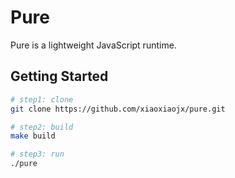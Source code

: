 # Pure
Pure is a lightweight JavaScript runtime.

## Getting Started
```bash
# step1: clone
git clone https://github.com/xiaoxiaojx/pure.git

# step2: build
make build

# step3: run
./pure
```